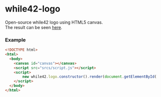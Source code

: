 # while42-logo
Open-source while42 logo using HTML5 canvas.  
The result can be seen [here](http://while42-org.github.io/while42-logo/).

### Example

``` html
<!DOCTYPE html>
<html>
  <body>
    <canvas id="canvas"></canvas>
    <script src="srcs/script.js"></script>
    <script>
        new while42.logo.constructor().render(document.getElementById('canvas').getContext('2d'));
    </script>
  </body>
</html>

```
